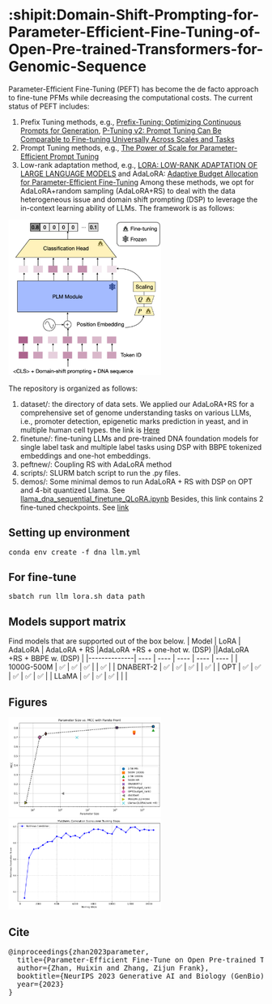 # :shipit:Domain-Shift-Prompting-for-Parameter-Efficient-Fine-Tuning-of-Open-Pre-trained-Transformers-for-Genomic-Sequence

Parameter-Efficient Fine-Tuning (PEFT) has become the de facto approach to fine-tune PFMs while decreasing the computational costs. The current status of PEFT includes:

1. Prefix Tuning methods, e.g., [Prefix-Tuning: Optimizing Continuous Prompts for Generation](https://aclanthology.org/2021.acl-long.353/), [P-Tuning v2: Prompt Tuning Can Be Comparable to Fine-tuning Universally Across Scales and Tasks](https://arxiv.org/pdf/2110.07602.pdf)
2. Prompt Tuning methods, e.g., [The Power of Scale for Parameter-Efficient Prompt Tuning](https://arxiv.org/abs/2104.08691)
3. Low-rank adaptation method, e.g.,  [LORA: LOW-RANK ADAPTATION OF LARGE LANGUAGE MODELS](https://arxiv.org/abs/2106.09685) and AdaLoRA: [Adaptive Budget Allocation for Parameter-Efficient Fine-Tuning](https://arxiv.org/abs/2303.10512)
Among these methods, we opt for AdaLoRA+random sampling (AdaLoRA+RS) to deal with the data heterogeneous issue and domain shift prompting (DSP) to leverage the in-context learning ability of LLMs. The framework is as follows:
<img src="/figures/PLM_figure.png" alt="The framework" style="width:8cm; height:auto;"/>
<!-- ![image](/figures/PLM_figure.png) -->

The repository is organized as follows:

1. dataset/: the directory of data sets. We applied our AdaLoRA+RS for a comprehensive set of genome understanding tasks on various LLMs, i.e., promoter detection, epigenetic marks prediction in yeast, and in multiple human cell types. the link is [Here](https://drive.google.com/drive/folders/12FAujYJIT-XR9PCKECvHmLEeTykLkmo9?usp=share_link)
2. finetune/: fine-tuning LLMs and pre-trained DNA foundation models for single label task and multiple label tasks using DSP with BBPE tokenized embeddings and one-hot embeddings.
3. peftnew/: Coupling RS with AdaLoRA method
4. scripts/: SLURM batch script to run the .py files.
5. demos/: Some minimal demos to run AdaLoRA + RS with DSP on OPT and 4-bit quantized Llama. See [llama_dna_sequential_finetune_QLoRA.ipynb](https://github.com/zhanglab-aim/finetune-llm/blob/main/llama_dna_sequential_finetune_QLoRA.ipynb)
 Besides, this link contains 2 fine-tuned checkpoints. See [link](https://drive.google.com/drive/folders/1pDPujSbqzOVxz8OeWtzOTgvjOKInC4nV?usp=share_link)

## Setting up environment 
<pre>
conda env create -f dna_llm.yml
</pre>

## For fine-tune
<pre>
sbatch run_llm_lora.sh data_path
</pre>

## Models support matrix

Find models that are supported out of the box below. 
| Model        | LoRA | AdaLoRA  | AdaLoRA + RS  |AdaLoRA +RS + one-hot w. (DSP)  ||AdaLoRA +RS + BBPE  w. (DSP) |
|--------------| ---- | ---- | ---- | ----  | ----  |
| 1000G-500M        | ✅  | ✅  | ✅  |   | ✅  |
| DNABERT-2        | ✅  | ✅  | ✅  |   | ✅  |
| OPT          | ✅  | ✅  | ✅  | ✅  | ✅  |
| LLaMA        | ✅  | ✅  | ✅  |  |   |


## Figures
<img src="/figures/pareto_front.png" alt="The Pareto front" style="width:8cm; height:auto;"/>
<img src="/figures/mcc.png" alt="The MCC Changes over time" style="width:8cm; height:auto;"/>
<!-- ![The Pareto front](/figures/pareto_front.png) -->
<!-- ![The MCC Changes over time](/figures/mcc.png) -->

## Cite
<pre>
@inproceedings{zhan2023parameter,
  title={Parameter-Efficient Fine-Tune on Open Pre-trained Transformers for Genomic Sequence},
  author={Zhan, Huixin and Zhang, Zijun Frank},
  booktitle={NeurIPS 2023 Generative AI and Biology (GenBio) Workshop},
  year={2023}
}
</pre>

